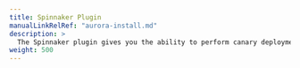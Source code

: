 ```yaml
---
title: Spinnaker Plugin
manualLinkRelRef: "aurora-install.md"
description: >
  The Spinnaker plugin gives you the ability to perform canary deployments for Kubernetes applications using a single stage in Armory Enterprise or Spinnaker™.
weight: 500
---
```


